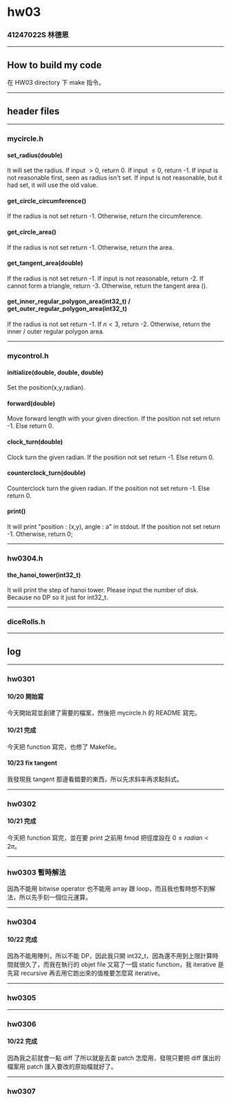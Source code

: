 hw03
===

### 41247022S 林德恩

---

## How to build my code
在 HW03 directory 下 make 指令。

---

## header files

----

### mycircle.h

#### set_radius(double)
It will set the radius.
If input $\gt 0$, return 0.
If input $\le 0$, return -1.
If input is not reasonable first, seen as radius isn't set.
If input is not reasonable, but it had set, it will use the old value.

#### get_circle_circumference()

If the radius is not set return -1.
Otherwise, return the circumference.

#### get_circle_area()
If the radius is not set return -1.
Otherwise, return the area.

#### get_tangent_area(double)
If the radius is not set return -1. 
If input is not reasonable, return -2.
If cannot form a triangle, return -3.
Otherwise, return the tangent area ().

####  get_inner_regular_polygon_area(int32_t) / get_outer_regular_polygon_area(int32_t)
If the radius is not set return -1.
If $n \lt 3$, return -2.
Otherwise, return the inner / outer regular polygon area.

----

### mycontrol.h

#### initialize(double, double, double)
Set the position(x,y,radian).

#### forward(double)
Move forward length with your given direction.
If the position not set return -1.
Else return 0.

#### clock_turn(double)
Clock turn the given radian.
If the position not set return -1.
Else return 0.

#### counterclock_turn(double)
Counterclock turn the given radian.
If the position not set return -1.
Else return 0.

#### print()
It will print "position : (x,y), angle : a" in stdout.
If the position not set return -1.
Otherwise, return 0;

----

### hw0304.h

#### the_hanoi_tower(int32_t)
It will print the step of hanoi tower.
Please input the number of disk.
Because no DP so it just for int32_t.

----

### diceRolls.h

---

## log

----

### hw0301 

#### 10/20 開始寫
今天開始寫並創建了需要的檔案，然後把 mycircle.h 的 README 寫完。

#### 10/21 完成
今天把 function 寫完，也修了 Makefile。

#### 10/23 fix tangent
我發現我 tangent 那邊看錯要的東西，所以先求斜率再求點斜式。

----

### hw0302

#### 10/21 完成
今天把 function 寫完，並在要 print 之前用 fmod 把徑度設在 $0 \le radian \lt 2\pi$。

----

### hw0303 暫時解法
因為不能用 bitwise operator 也不能用 array 跟 loop，而且我也暫時想不到解法，所以先手刻一個位元運算。

----

### hw0304

#### 10/22 完成
因為不能用陣列，所以不能 DP，因此我只開 int32_t，因為還不用到上限計算時間就很久了，而我在執行的 objet file 又寫了一個 static function，我 iterative 是先寫 recursive 再去用它跑出來的值推要怎麼寫 iterative。

----

### hw0305
<!--要不要寫 hw0305 主程式-->

----

### hw0306

#### 10/22 完成
因為我之前就會一點 diff 了所以就是去查 patch 怎麼用，發現只要把 diff 匯出的檔案用 patch 匯入要改的原始檔就好了。

----

### hw0307
